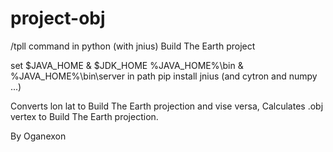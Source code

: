 # project-obj
/tpll command in python (with jnius)
Build The Earth project

set $JAVA_HOME & $JDK_HOME
%JAVA_HOME%\bin & %JAVA_HOME%\bin\server in path
pip install jnius
(and cytron and numpy ...)

Converts lon lat to Build The Earth projection and vise versa, 
Calculates .obj vertex to Build The Earth projection.

By Oganexon
